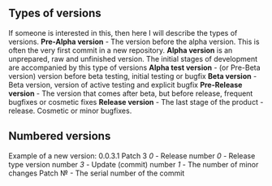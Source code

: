 ## Types of versions
If someone is interested in this, then here I will describe the types of versions.
**Pre-Alpha version** - The version before the alpha version. This is often the very first commit in a new repository.
**Alpha version** is an unprepared, raw and unfinished version. The initial stages of development are accompanied by this type of versions
**Alpha test version** - (or Pre-Beta version) version before beta testing, initial testing or bugfix
**Beta version** - Beta version, version of active testing and explicit bugfix
**Pre-Release version** - The version that comes after beta, but before release, frequent bugfixes or cosmetic fixes
**Release version** - The last stage of the product - release. Cosmetic or minor bugfixes.

## Numbered versions
Example of a new version:
0.0.3.1
Patch 3
*_0_* - Release number
*_0_* - Release type version number
*_3_* - Update (commit) number
*_1_* - The number of minor changes
Patch № - The serial number of the commit
